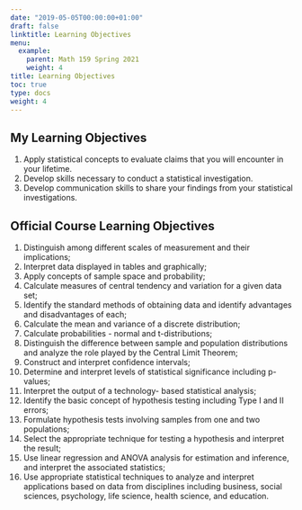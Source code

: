 ```yaml
---
date: "2019-05-05T00:00:00+01:00"
draft: false
linktitle: Learning Objectives
menu:
  example:
    parent: Math 159 Spring 2021
    weight: 4
title: Learning Objectives
toc: true
type: docs
weight: 4
---
```


## My Learning Objectives
1. Apply statistical concepts to evaluate claims that you will encounter in your lifetime.
2. Develop skills necessary to conduct a statistical investigation.
3. Develop communication skills to share your findings from your statistical investigations.

## Official Course Learning Objectives
1. Distinguish among different scales of measurement and their implications; 
2. Interpret data displayed in tables and graphically; 
3. Apply concepts of sample space and probability; 
4. Calculate measures of central tendency and variation for a given data set; 
5. Identify the standard methods of obtaining data and identify advantages and disadvantages of each; 
6. Calculate the mean and variance of a discrete distribution; 
7. Calculate probabilities - normal and t-distributions; 
8. Distinguish the difference between sample and population distributions and analyze the role played by the Central Limit Theorem; 
9. Construct and interpret confidence intervals;
10. Determine and interpret levels of statistical significance including p-values; 
11. Interpret the output of a technology- based statistical analysis; 
12. Identify the basic concept of hypothesis testing including Type I and II errors; 
13. Formulate hypothesis tests involving samples from one and two populations; 
14. Select the appropriate technique for testing a hypothesis and interpret the result; 
15. Use linear regression and ANOVA analysis for estimation and inference, and interpret the associated statistics;
16. Use appropriate statistical techniques to analyze and interpret applications based on data from disciplines including business, social sciences, psychology, life science, health science, and education. 